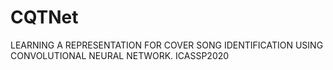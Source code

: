# CQTNet
LEARNING A REPRESENTATION FOR COVER SONG IDENTIFICATION USING CONVOLUTIONAL NEURAL NETWORK. ICASSP2020 
